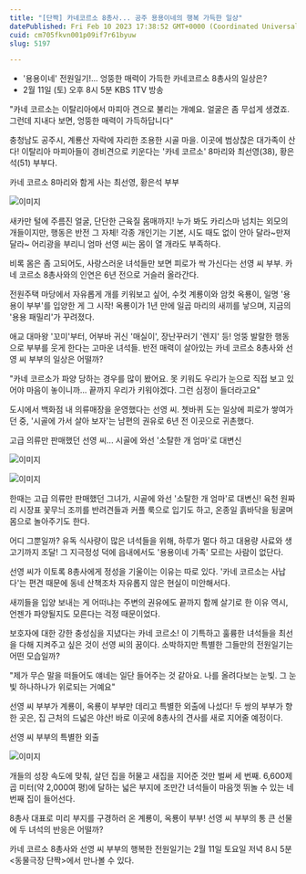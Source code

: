 ```yaml
---
title: "[단짝] 카네코르소 8총사... 공주 용용이네의 행복 가득한 일상"
datePublished: Fri Feb 10 2023 17:38:52 GMT+0000 (Coordinated Universal Time)
cuid: cm705fkvn001p09if7r61byuw
slug: 5197

---
```



- '용용이네' 전원일기!... 엉뚱한 매력이 가득한 카네코르소 8총사의 일상은?
- 2월 11일 (토) 오후 8시 5분 KBS 1TV 방송

"카네 코르소는 이탈리아에서 마피아 견으로 불리는 개예요. 얼굴은 좀 무섭게 생겼죠. 그런데 지내다 보면, 엉뚱한 매력이 가득하답니다"

충청남도 공주시, 계룡산 자락에 자리한 조용한 시골 마을. 이곳에 범상찮은 대가족이 산다! 이탈리아 마피아들이 경비견으로 키운다는 '카네 코르소' 8마리와 최선영(38), 황은석(51) 부부다.

카네 코르소 8마리와 함게 사는 최선영, 황은석 부부

![이미지](https://cdn.hashnode.com/res/hashnode/image/upload/v1739258203815/3ef55753-2b4f-45cb-8ccb-51b483fa47ee.jpeg)

새카만 털에 주름진 얼굴, 단단한 근육질 몸매까지! 누가 봐도 카리스마 넘치는 외모의 개들이지만, 행동은 반전 그 자체! 각종 개인기는 기본, 시도 때도 없이 안아 달라~만져 달라~ 어리광을 부리니 엄마 선영 씨는 몸이 열 개라도 부족하다.

비록 몸은 좀 고되어도, 사랑스러운 녀석들만 보면 피로가 싹 가신다는 선영 씨 부부. 카네 코르소 8총사와의 인연은 6년 전으로 거슬러 올라간다.

전원주택 마당에서 자유롭게 개를 키워보고 싶어, 수컷 계룡이와 암컷 옥룡이, 일명 '용용이 부부'를 입양한 게 그 시작! 옥룡이가 1년 만에 일곱 마리의 새끼를 낳으며, 지금의 '용용 패밀리'가 꾸려졌다.

애교 대마왕 '꼬미'부터, 어부바 귀신 '매실이', 장난꾸러기 '렌지' 등! 엉뚱 발랄한 행동으로 부부를 웃게 한다는 고마운 녀석들. 반전 매력이 살아있는 카네 코르소 8총사와 선영 씨 부부의 일상은 어떨까?

"카네 코르소가 파양 당하는 경우를 많이 봤어요. 못 키워도 우리가 눈으로 직접 보고 있어야 마음이 놓이니까... 끝까지 우리가 키워야겠다. 그런 심정이 들더라고요"

도시에서 백화점 내 의류매장을 운영했다는 선영 씨. 쳇바퀴 도는 일상에 피로가 쌓여가던 중, '시골에 가서 살아 보자'는 남편의 권유로 6년 전 이곳으로 귀촌했다.

고급 의류만 판매했던 선영 씨... 시골에 와선 '소탈한 개 엄마'로 대변신

![이미지](https://cdn.hashnode.com/res/hashnode/image/upload/v1739258205952/13a03e0e-a5ae-4cd6-b7d7-98e9523d1044.jpeg)

![이미지](https://cdn.hashnode.com/res/hashnode/image/upload/v1739258208004/ddab6490-0a75-46e2-a91c-ce62fcbe3787.jpeg)

한때는 고급 의류만 판매했던 그녀가, 시골에 와선 '소탈한 개 엄마'로 대변신! 육천 원짜리 시장표 꽃무늬 조끼를 반려견들과 커플 룩으로 입기도 하고, 온종일 흙바닥을 뒹굴며 몸으로 놀아주기도 한다.

어디 그뿐일까? 유독 식사량이 많은 녀석들을 위해, 하루가 멀다 하고 대용량 사료와 생고기까지 조달! 그 지극정성 덕에 읍내에서도 '용용이네 가족' 모르는 사람이 없단다.

선영 씨가 이토록 8총사에게 정성을 기울이는 이유는 따로 있다. '카네 코르소는 사납다'는 편견 때문에 동네 산책조차 자유롭지 않은 현실이 미안해서다.

새끼들을 입양 보내는 게 어떠냐는 주변의 권유에도 끝까지 함께 살기로 한 이유 역시, 언젠가 파양될지도 모른다는 걱정 때문이었다.

보호자에 대한 강한 충성심을 지녔다는 카네 코르소! 이 기특하고 훌륭한 녀석들을 최선을 다해 지켜주고 싶은 것이 선영 씨의 꿈이다. 소박하지만 특별한 그들만의 전원일기는 어떤 모습일까?

"제가 무슨 말을 떠들어도 얘네는 일단 들어주는 것 같아요. 나를 올려다보는 눈빛. 그 눈빛 하나하나가 위로되는 거예요"

선영 씨 부부가 계룡이, 옥룡이 부부만 데리고 특별한 외출에 나섰다! 두 쌍의 부부가 향한 곳은, 집 근처의 드넓은 야산! 바로 이곳에 8총사의 견사를 새로 지어줄 예정이다.

선영 씨 부부의 특별한 외출

![이미지](https://cdn.hashnode.com/res/hashnode/image/upload/v1739258209917/77e4c659-1bbe-417f-be99-43a57da8f35a.jpeg)

개들의 성장 속도에 맞춰, 살던 집을 허물고 새집을 지어준 것만 벌써 세 번째. 6,600제곱 미터(약 2,000여 평)에 달하는 넓은 부지에 조만간 녀석들이 마음껏 뛰놀 수 있는 네 번째 집이 들어선다.

8총사 대표로 미리 부지를 구경하러 온 계룡이, 옥룡이 부부! 선영 씨 부부의 통 큰 선물에 두 녀석의 반응은 어떨까?

카네 코르소 8총사와 선영 씨 부부의 행복한 전원일기는 2월 11일 토요일 저녁 8시 5분 <동물극장 단짝>에서 만나볼 수 있다.